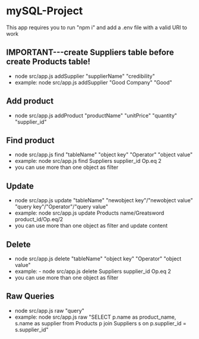 # mySQL-Project

This app requires you to run "npm i" and add a .env file with a valid URI to work

## IMPORTANT---create Suppliers table before create Products table!

- node src/app.js addSupplier "supplierName" "credibility"
- example: node src/app.js addSupplier "Good Company" "Good"

## Add product

- node src/app.js addProduct "productName" "unitPrice" "quantity" "supplier_id"

## Find product

- node src/app.js find "tableName" "object key" "Operator" "object value"
- example: node src/app.js find Suppliers supplier_id Op.eq 2
- you can use more than one object as filter

## Update

- node src/app.js update "tableName" "newobject key"/"newobject value" "query key"/"Operator"/"query value"
- example: node src/app.js update Products name/Greatsword product_id/Op.eq/2
- you can use more than one object as filter and update content

## Delete

- node src/app.js delete "tableName" "object key" "Operator" "object value"
- example: - node src/app.js delete Suppliers supplier_id Op.eq 2
- you can use more than one object as filter

## Raw Queries

- node src/app.js raw "query"
- example: node src/app.js raw "SELECT p.name as product_name, s.name as supplier from Products p join Suppliers s on p.supplier_id = s.supplier_id"
